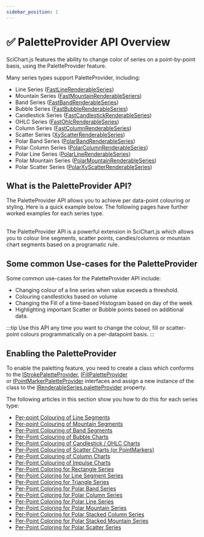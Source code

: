 ```yaml
---
sidebar_position: 1
---
```


# ✅ PaletteProvider API Overview

SciChart.js features the ability to change color of series on a point-by-point basis, using the PaletteProvider feature.

Many series types support PaletteProvider, including:

*   Line Series ([FastLineRenderableSeries](/docs/2d-charts/chart-types/fast-line-renderable-series/index.mdx))
*   Mountain Series ([FastMountainRenderableSeriers](/docs/2d-charts/chart-types/fast-mountain-area-renderable-series/index.md))
*   Band Series ([FastBandRenderableSeries](/docs/2d-charts/chart-types/fast-band-renderable-series/index.md))
*   Bubble Series ([FastBubbleRenderableSeries](/docs/2d-charts/chart-types/fast-bubble-renderable-series/index.md))
*   Candlestick Series ([FastCandlestickRenderableSeries](/docs/2d-charts/chart-types/fast-candlestick-renderable-series/index.md))
*   OHLC Series ([FastOhlcRenderableSeries](/docs/2d-charts/chart-types/fast-ohlc-renderable-series/index.md))
*   Column Series ([FastColumnRenderableSeries](/docs/2d-charts/chart-types/fast-column-renderable-series/column-series-type/index.md))
*   Scatter Series ([XyScatterRenderableSeries](/docs/2d-charts/chart-types/xy-scatter-renderable-series/index.md))
*   Polar Band Series ([PolarBandRenderableSeries](/docs/2d-charts/chart-types/polar-band-renderable-series/index.mdx))
*   Polar Column Series ([PolarColumnRenderableSeries](/docs/2d-charts/chart-types/polar-column-renderable-series/index.mdx))
*   Polar Line Series ([PolarLineRenderableSeries](/docs/2d-charts/chart-types/polar-line-renderable-series/index.mdx))
*   Polar Mountain Series ([PolarMountainRenderableSeries](/docs/2d-charts/chart-types/polar-mountain-renderable-series/README.mdx))
*   Polar Scatter Series ([PolarXyScatterRenderableSeries](/docs/2d-charts/chart-types/polar-xy-scatter-renderable-series/index.mdx))

What is the PaletteProvider API?
--------------------------------

The PaletteProvider API allows you to achieve per data-point colouring or styling. Here is a quick example below. The following pages have further worked examples for each series type.

<ChartFromSciChartDemo src="https://demo.scichart.com/iframe/chart-color-points-individually-with-paletteprovider" title="Coloring Series per-point using PaletteProvider" description="showing how to color data-points based on a rule." />

<br/>
The PaletteProvider API is a powerful extension in SciChart.js which allows you to colour line segments, scatter points, candles/columns or mountain chart segments based on a programatic rule.

Some common Use-cases for the PaletteProvider
---------------------------------------------

Some common use-cases for the PaletteProvider API include:

*   Changing colour of a line series when value exceeds a threshold.
*   Colouring candlesticks based on volume
*   Changing the Fill of a time-based Histogram based on day of the week
*   Highlighting important Scatter or Bubble points based on additional data.

:::tip
Use this API any time you want to change the colour, fill or scatter-point colours programmatically on a per-datapoint basis.
:::

Enabling the PaletteProvider
----------------------------

To enable the paletting feature, you need to create a class which conforms to the [IStrokePaletteProvider](https://www.scichart.com/documentation/js/current/typedoc/interfaces/istrokepaletteprovider.html), [IFillPaletteProvider](https://www.scichart.com/documentation/js/current/typedoc/interfaces/ifillpaletteprovider.html) or [IPointMarkerPaletteProvider](https://www.scichart.com/documentation/js/current/typedoc/interfaces/ipointmarkerpaletteprovider.html) interfaces and assign a new instance of the class to the [IRenderableSeries.paletteProvider](https://www.scichart.com/documentation/js/current/typedoc/interfaces/irenderableseries.html#paletteprovider) property.

The following articles in this section show you how to do this for each series type:

* [Per-point Colouring of Line Segments](/docs/2d-charts/chart-types/palette-provider-api/fast-line-renderable-series/index.md)
* [Per-point Colouring of Mountain Segments](/docs/2d-charts/chart-types/palette-provider-api/fast-mountain-renderable-series/index.md)
* [Per-Point Colouring of Band Segments](/docs/2d-charts/chart-types/palette-provider-api/fast-band-renderable-series/index.md)
* [Per-Point Colouring of Bubble Charts](/docs/2d-charts/chart-types/palette-provider-api/fast-bubble-renderable-series/index.md)
* [Per-Point Colouring of Candlestick / OHLC Charts](/docs/2d-charts/chart-types/palette-provider-api/fast-candlestick-ohlc-renderable-series/index.md)
* [Per-Point Colouring of Scatter Charts (or PointMarkers)](/docs/2d-charts/chart-types/palette-provider-api/xy-scatter-renderable-series/index.md)
* [Per-Point Colouring of Column Charts](/docs/2d-charts/chart-types/palette-provider-api/fast-column-renderable-series/index.md)
* [Per-Point Colouring of Impulse Charts](/docs/2d-charts/chart-types/palette-provider-api/fast-impulse-renderable-series/index.md)
* [Per-Point Coloring for Rectangle Series](/docs/2d-charts/chart-types/palette-provider-api/fast-rectangle-renderable-series/index.md)
* [Per-Point Coloring for Line Segment Series](/docs/2d-charts/chart-types/palette-provider-api/line-segment-renderable-series/index.md)
* [Per-Point Coloring for Triangle Series](/docs/2d-charts/chart-types/palette-provider-api/triangle-renderable-series/index.md)
* [Per-Point Coloring for Polar Band Series](/docs/2d-charts/chart-types/palette-provider-api/polar-band-renderable-series/index.md)
* [Per-Point Coloring for Polar Column Series](/docs/2d-charts/chart-types/palette-provider-api/polar-column-renderable-series/index.md)
* [Per-Point Coloring for Polar Line Series](/docs/2d-charts/chart-types/palette-provider-api/polar-line-renderable-series/index.md)
* [Per-Point Coloring for Polar Mountain Series](/docs/2d-charts/chart-types/palette-provider-api/polar-mountain-renderable-series/index.md)
* [Per-Point Coloring for Polar Stacked Column Series](/docs/2d-charts/chart-types/palette-provider-api/polar-stacked-column-renderable-series/index.md)
* [Per-Point Coloring for Polar Stacked Mountain Series](/docs/2d-charts/chart-types/palette-provider-api/polar-stacked-mountain-renderable-series/index.md)
* [Per-Point Coloring for Polar Scatter Series](/docs/2d-charts/chart-types/palette-provider-api/polar-xy-scatter-renderable-series/index.md)
